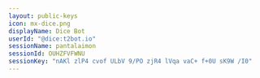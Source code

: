 ```yaml
---
layout: public-keys
icon: mx-dice.png
displayName: Dice Bot
userId: "@dice:t2bot.io"
sessionName: pantalaimon
sessionId: OUHZFVFWNU
sessionKey: "nAKl zlP4 cvof ULbV 9/PO zjR4 lVqa vaC+ f+0U sK9W /I0"
---
```

